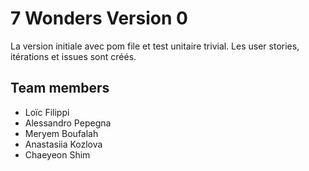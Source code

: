 # 7 Wonders Version 0

La version initiale avec pom file et test unitaire trivial. Les user stories, itérations et issues sont créés.

## Team members
- Loïc Filippi
- Alessandro Pepegna
- Meryem Boufalah
- Anastasiia Kozlova
- Chaeyeon Shim